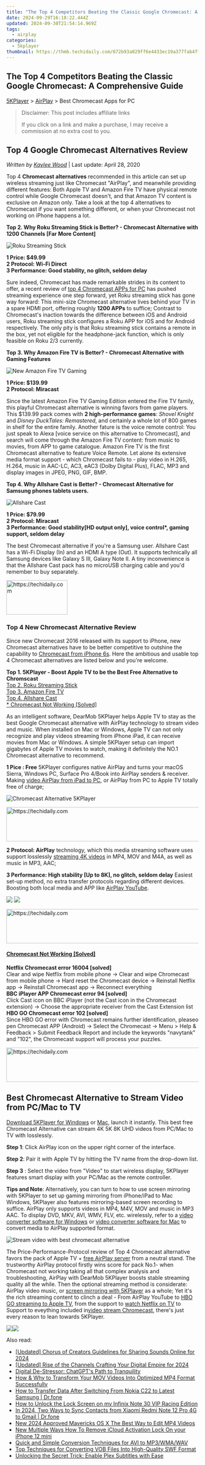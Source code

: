 ```yaml
---
title: "The Top 4 Competitors Beating the Classic Google Chromecast: A Comprehensive Guide"
date: 2024-09-29T16:18:22.444Z
updated: 2024-09-30T21:54:14.969Z
tags:
  - airplay
categories:
  - 5kplayer
thumbnail: https://thmb.techidaily.com/672b93a029ff6e4433ec19a377fab4ffa2a67286a950d0a63433c57fd863da90.jpg
---
```


## The Top 4 Competitors Beating the Classic Google Chromecast: A Comprehensive Guide

[5KPlayer](https://tools.techidaily.com/5kplayer/products/) \> [AirPlay](https://tools.techidaily.com/5kplayer/airplay/) \> Best Chromecast Apps for PC

>  Disclaimer: This post includes affiliate links
>
>  If you click on a link and make a purchase, I may receive a commission at no extra cost to you.
>

## Top 4 Google Chromecast Alternatives Review

 _Written by [Kaylee Wood](https://www.quora.com/profile/Amanda-Hu-21)_ | Last update: April 28, 2020

Top 4 **Chromecast alternatives** recommended in this article can set up wireless streaming just like Chromecast "AirPlay", and meanwhile providing different features: Both Apple TV and Amazon Fire TV have physical remote control while Google Chromecast doesn't, and that Amazon TV content is exclusive on Amazon only. Take a look at the top 4 alternatives to Chromecast if you want something different, or when your Chromecast not working on iPhone happens a lot.

**Top 2\. Why Roku Streaming Stick is Better? - Chromecast Alternative with 1200 Channels \[Far More Content\]**

![Roku Streaming Stick](https://www.5kplayer.com/airplay/img/5k-roku-streaming-stick-yxt-110201.jpg) 

**1 Price: $49.99**  
**2 Protocol: Wi-Fi Direct**   
**3 Performance: Good stability, no glitch, seldom delay** 

Sure indeed, Chromecast has made remarkable strides in its content to offer, a recent review of [top 4 Chromecast APPs for PC](https://tools.techidaily.com/5kplayer/airplay/) has pushed streaming experience one step forward, yet Roku streaming stick has gone way forward: This mini-size Chromecast alternative lives behind your TV in a spare HDMI port, offering roughly **1200 APPs** to suffice; Contrast to Chromecast's inaction towards the difference between iOS and Android users, Roku streaming stick configures a Roku APP for iOS and for Android respectively. The only pity is that Roku streaming stick contains a remote in the box, yet not eligible for the headphone-jack function, which is only feasible on Roku 2/3 currently.

**Top 3\. Why Amazon Fire TV is Better? - Chromecast Alternative with Gaming Features** 

![New Amazon Fire TV Gaming](https://www.5kplayer.com/airplay/img/5k-amazon-fire-tv-yxt-110202.jpg) 

**1 Price: $139.99**  
**2 Protocol: Miracast**  

Since the latest Amazon Fire TV Gaming Edition entered the Fire TV family, this playful Chromecast alternative is winning favors from game players. This $139.99 pack comes with **2 high-performance games**: _Shovel Knight_ and _Disney DuckTales: Remastered_, and certainly a whole lot of 800 games in shelf for the entire family. Another fature is the voice remote control: You just speak to Alexa \[voice service on this alternative to Chromecast\], and search will come through the Amazon Fire TV content: from music to movies, from APP to game catalogue. Amazon Fire TV is the first Chromecast alternative to feature Voice Remote. Let alone its extensive media format support - which Chromecast fails to - play video in H.265, H.264, music in AAC-LC, AC3, eAC3 (Dolby Digital Plus), FLAC, MP3 and display images in JPEG, PNG, GIF, BMP. 

**Top 4\. Why Allshare Cast is Better? - Chromecast Alternative for Samsung phones tablets users.** 

![Allshare Cast](https://www.5kplayer.com/airplay/img/5k-allshare-cast-yxt-110203.png) 

**1 Price: $79.99**  
**2 Protocol: Miracast**  
**3 Performance: Good stability\[HD output only\], voice control\*, gaming support, seldom delay**

The best Chromecast alternative if you're a Samsung user. Allshare Cast has a Wi-Fi Display (In) and an HDMI A type (Out). It supports technically all Samsung devices like Galaxy S III, Galaxy Note II. A tiny inconvenience is that the Allshare Cast pack has no microUSB charging cable and you'd remember to buy separately. 

<!-- affiliate ads begin -->
<a href="https://aligracehair.sjv.io/c/5597632/2135366/19272" target="_top" id="2135366">
  <img src="//a.impactradius-go.com/display-ad/19272-2135366" border="0" alt="https://techidaily.com" width="160" height="90"/>
</a>
<img height="0" width="0" src="https://aligracehair.sjv.io/i/5597632/2135366/19272" style="position:absolute;visibility:hidden;" border="0" />
<!-- affiliate ads end -->

### Top 4 New Chromecast Alternative Review

 Since new Chromecast 2016 released with its support to iPhone, new Chromecast alternatives have to be better competitive to outshine the capability to [Chromecast from iPhone 6s](https://tools.techidaily.com/5kplayer/airplay/). Here the ambitious and usable top 4 Chromecast alternatives are listed below and you're welcome.

**Top 1\. 5KPlayer - Boost Apple TV to be the Best Free Alternative to Chromscast**   
[Top 2\. Roku Streaming Stick](https://tools.techidaily.com/5kplayer/airplay/)  
[Top 3\. Amazon Fire TV](https://tools.techidaily.com/5kplayer/airplay/)  
[Top 4\. Allshare Cast](https://tools.techidaily.com/5kplayer/airplay/)  
[\* Chromecast Not Working \[Solved\]](https://tools.techidaily.com/5kplayer/airplay/)

As an intelligent software, DearMob 5KPlayer helps Apple TV to stay as the best Google Chromecast alternative with AirPlay technology to stream video and music. When installed on Mac or Windows, Apple TV can not only recognize and play videos streaming from iPhone iPad, it can receive movies from Mac or Windows. A simple 5KPlayer setup can import gigabytes of Apple TV movies to watch, making it definitely the NO.1 Chromecast alternative to recommend. 

**1 Pice : Free** 5KPlayer configures native AirPlay and turns your macOS Sierra, Windows PC, Surface Pro 4/Book into AirPlay senders & receiver. Making [video AirPlay from iPad to PC](https://tools.techidaily.com/5kplayer/airplay/), or AirPlay from PC to Apple TV totally free of charge;

![Chromecast Alternative 5KPlayer](https://www.5kplayer.com/airplay/img/5k-airplay-mac-win10-zjy.jpg) 

<!-- affiliate ads begin -->
<a href="https://appsumo.8odi.net/c/5597632/2144289/7443" target="_top" id="2144289">
  <img src="//a.impactradius-go.com/display-ad/7443-2144289" border="0" alt="https://techidaily.com" width="728" height="90"/>
</a>
<img height="0" width="0" src="https://appsumo.8odi.net/i/5597632/2144289/7443" style="position:absolute;visibility:hidden;" border="0" />
<!-- affiliate ads end -->

**2 Protocol: AirPlay** technology, which this media streaming software uses support losslessly [streaming 4K videos](https://tools.techidaily.com/5kplayer/airplay/) in MP4, MOV and M4A, as well as music in MP3, AAC;

**3 Performance: High stability \[Up to 8K\], no glitch, seldom delay** Easiest set-up method, no extra transfer protocols regarding different devices. Boosting both local media and APP like [AirPlay YouTube](https://tools.techidaily.com/5kplayer/airplay/).

[![](https://www.5kplayer.com/airplay/../button/freedownbackmac.png)](https://tools.techidaily.com/5kplayer/products/) [![](https://www.5kplayer.com/airplay/../button/freedownwhitewin.png)](https://tools.techidaily.com/5kplayer/products/) 

<!-- affiliate ads begin -->
<a href="https://appsumo.8odi.net/c/5597632/2094479/7443" target="_top" id="2094479">
  <img src="//a.impactradius-go.com/display-ad/7443-2094479" border="0" alt="https://techidaily.com" width="728" height="90"/>
</a>
<img height="0" width="0" src="https://appsumo.8odi.net/i/5597632/2094479/7443" style="position:absolute;visibility:hidden;" border="0" />
<!-- affiliate ads end -->

#### **[Chromecast Not Working \[Solved\]](https://tools.techidaily.com/5kplayer/airplay/)**

**Netflix Chromecast error 16004 \[solved\]**   
Clear and wipe Netflix from mobile phone -> Clear and wipe Chromecast from mobile phone -> Hard reset the Chromecast device -> Reinstall Netflix app -> Reinstall Chromecast app -> Reconnect everything  
**BBC iPlayer APP Chromecast error 94 \[solved\]**   
Click Cast icon on BBC iPlayer (not the Cast icon in the Chromecast extension) -> Choose the appropriate receiver from the Cast Extension list  
**HBO GO Chromecast error 102 \[solved\]**  
Since HBO GO error with Chromecast remains further identification, pleaseo pen Chromecast APP (Android) -> Select the Chromecast -> Menu > Help & Feedback > Submit Feedback Report and include the keywords "navytank" and "102", the Chromecast support will process your puzzles. 

<!-- affiliate ads begin -->
<a href="https://electronicx.pxf.io/c/5597632/1166360/14483" target="_top" id="1166360">
  <img src="//a.impactradius-go.com/display-ad/14483-1166360" border="0" alt="https://techidaily.com" width="728" height="90"/>
</a>
<img height="0" width="0" src="https://electronicx.pxf.io/i/5597632/1166360/14483" style="position:absolute;visibility:hidden;" border="0" />
<!-- affiliate ads end -->

## Best Chromecast Alternative to Stream Video from PC/Mac to TV

[Download 5KPlayer for Windows](https://tools.techidaily.com/5kplayer/products/) or [Mac](https://tools.techidaily.com/5kplayer/products/), launch it instantly. This best free Chromecast Alternative can stream 4K 5K 8K UHD videos from PC/Mac to TV with losslessly.

**Step 1**: Click AirPlay icon on the upper right corner of the interface.

**Step 2**: Pair it with Apple TV by hitting the TV name from the drop-down list. 

**Step 3** : Select the video from "Video" to start wireless display, 5KPlayer features smart display with your PC/Mac as the remote controller. 

**Tips and Note**: Alternatively, you can turn to how to use screen mirroring with 5KPlayer to set up gaming mirroring from iPhone/iPad to Mac Windows, 5KPlayer also features mirroring-based screen recording to suffice. AirPlay only supports videos in MP4, M4V, MOV and music in MP3 AAC. To display DVD, MKV, AVI, WMV, FLV, etc. wirelessly, refer to a [video converter software for Windows](https://tools.techidaily.com/5kplayer/products/) or [video converter software for Mac](https://tools.techidaily.com/5kplayer/products/) to convert media to AirPlay supported format. 

![Stream video with best chromecast alternative](https://www.5kplayer.com/airplay/img/5k-airplay-xsy-airplay-with-win10-15021501.jpg) 

The Price-Performance-Protocol review of Top 4 Chromecast alternative favors the pack of Apple TV + [free AirPlay server](https://tools.techidaily.com/5kplayer/airplay/) from a neutral stand. The trustworthy AirPlay protocol firstly wins score for pack No.1- when Chromecast not working taking all that complex analysis and troubleshooting, AirPlay with DearMob 5KPlayer boosts stable streaming quality all the while. Then the optional streaming method is considerate: AirPlay video music, or [screen mirroring with 5KPlayer](https://tools.techidaily.com/5kplayer/airplay/) as a whole; Yet it's the rich streaming content to clinch a deal - From AirPlay YouTube to [HBO GO streaming to Apple TV](https://tools.techidaily.com/5kplayer/airplay/), from the support to [watch Netflix on TV](https://tools.techidaily.com/5kplayer/airplay/) to Support to eveything included in[video stream Chromecast](https://tools.techidaily.com/5kplayer/airplay/), there's just every reason to lean towards 5KPlayer. 

[![](https://www.5kplayer.com/airplay/../button/freedownbackmac.png)](https://tools.techidaily.com/5kplayer/products/)[![](https://www.5kplayer.com/airplay/../button/freedownwhitewin.png)](https://tools.techidaily.com/5kplayer/products/)

<ins class="adsbygoogle"
     style="display:block"
     data-ad-format="autorelaxed"
     data-ad-client="ca-pub-7571918770474297"
     data-ad-slot="1223367746"></ins>

<ins class="adsbygoogle"
     style="display:block"
     data-ad-client="ca-pub-7571918770474297"
     data-ad-slot="8358498916"
     data-ad-format="auto"
     data-full-width-responsive="true"></ins>

<span class="atpl-alsoreadstyle">Also read:</span>
<div><ul>
<li><a href="https://youtube-blog.techidaily.com/ed-chorus-of-creators-guidelines-for-sharing-sounds-online-for-2024/"><u>[Updated] Chorus of Creators Guidelines for Sharing Sounds Online for 2024</u></a></li>
<li><a href="https://youtube-blog.techidaily.com/ed-rise-of-the-channels-crafting-your-digital-empire-for-2024/"><u>[Updated] Rise of the Channels Crafting Your Digital Empire for 2024</u></a></li>
<li><a href="https://tech-revival.techidaily.com/digital-de-stressor-chatgpts-path-to-tranquility/"><u>Digital De-Stressor: ChatGPT's Path to Tranquility</u></a></li>
<li><a href="https://media-tips.techidaily.com/how-and-why-to-transform-your-mov-videos-into-optimized-mp4-format-successfully/"><u>How & Why to Transform Your MOV Videos Into Optimized MP4 Format Successfully</u></a></li>
<li><a href="https://android-transfer.techidaily.com/how-to-transfer-data-after-switching-from-nokia-c22-to-latest-samsung-drfone-by-drfone-transfer-from-android-transfer-from-android/"><u>How to Transfer Data After Switching From Nokia C22 to Latest Samsung | Dr.fone</u></a></li>
<li><a href="https://review-topics.techidaily.com/how-to-unlock-the-lock-screen-on-my-infinix-note-30-vip-racing-edition-by-drfone-android-unlock-android-unlock/"><u>How to Unlock the Lock Screen on my Infinix Note 30 VIP Racing Edition</u></a></li>
<li><a href="https://android-transfer.techidaily.com/in-2024-two-ways-to-sync-contacts-from-xiaomi-redmi-note-12-pro-4g-to-gmail-drfone-by-drfone-transfer-from-android-transfer-from-android/"><u>In 2024, Two Ways to Sync Contacts from Xiaomi Redmi Note 12 Pro 4G to Gmail | Dr.fone</u></a></li>
<li><a href="https://ai-video-tools.techidaily.com/new-2024-approved-mavericks-os-x-the-best-way-to-edit-mp4-videos/"><u>New 2024 Approved Mavericks OS X The Best Way to Edit MP4 Videos</u></a></li>
<li><a href="https://activate-lock.techidaily.com/new-multiple-ways-how-to-remove-icloud-activation-lock-on-your-iphone-12-mini-by-drfone-ios/"><u>New Multiple Ways How To Remove iCloud Activation Lock On your iPhone 12 mini</u></a></li>
<li><a href="https://media-tips.techidaily.com/quick-and-simple-conversion-techniques-for-avi-to-mp3wmawav/"><u>Quick and Simple Conversion Techniques for AVI to MP3/WMA/WAV</u></a></li>
<li><a href="https://media-tips.techidaily.com/top-techniques-for-converting-vob-files-into-high-quality-swf-format/"><u>Top Techniques for Converting VOB Files Into High-Quality SWF Format</u></a></li>
<li><a href="https://media-tips.techidaily.com/unlocking-the-secret-trick-enable-plex-subtitles-with-ease/"><u>Unlocking the Secret Trick: Enable Plex Subtitles with Ease</u></a></li>
</ul></div>

